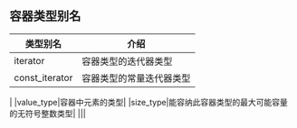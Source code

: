 ## 容器类型别名
|类型别名|介绍|
|-|-|
|iterator|容器类型的迭代器类型|
|const_iterator|容器类型的常量迭代器类型|
|
|value_type|容器中元素的类型|
|size_type|能容纳此容器类型的最大可能容量的无符号整数类型|
|||

